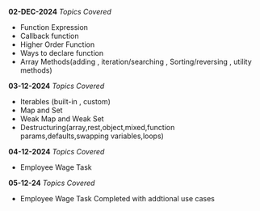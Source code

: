 **02-DEC-2024**
_Topics Covered_
* Function Expression 
* Callback function 
* Higher Order Function 
* Ways to declare function 
* Array Methods(adding , iteration/searching , Sorting/reversing , utility methods)

**03-12-2024** 
_Topics Covered_
* Iterables (built-in , custom) 
* Map and Set 
* Weak Map and Weak Set 
* Destructuring(array,rest,object,mixed,function params,defaults,swapping variables,loops)

**04-12-2024**
_Topics Covered_
* Employee Wage Task

**05-12-24**
_Topics Covered_
* Employee Wage Task Completed with addtional use cases

